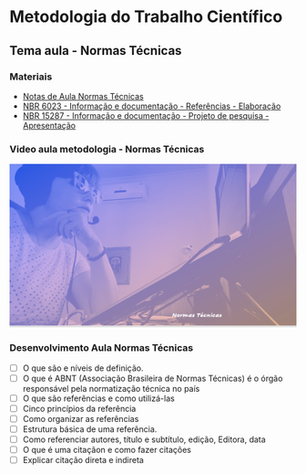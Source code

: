 # Metodologia do Trabalho Científico
## Tema aula - Normas Técnicas

### Materiais
- [Notas de Aula Normas Técnicas](normas_tecnicas_referencias.pdf)
- [NBR 6023 - Informação e documentação - Referências - Elaboração](abntnbr6023.pdf)
- [NBR 15287 - Informação e documentação - Projeto de pesquisa - Apresentação](NBR_15287.doc)


### Video aula metodologia -  Normas Técnicas
[![Normas Técnicas](capa_14.png)](https://youtu.be/VPhctN_-y8w)


### Desenvolvimento Aula Normas Técnicas

- [ ]  O que são e níveis de definição.
- [ ]  O que é ABNT (Associação Brasileira de Normas Técnicas) é o órgão responsável pela normatização técnica no país
- [ ]  O que são referências e como utilizá-las
- [ ]  Cinco princípios da referência
- [ ]  Como organizar as referências
- [ ]  Estrutura básica de uma referência.
- [ ]  Como referenciar autores, título e subtítulo, edição, Editora, data
- [ ]  O que é uma citaçãon e como fazer citações
- [ ]  Explicar citação direta e indireta
